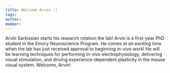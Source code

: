 ```yaml
---
title: Welcome Arvin :)
tags: 
author: 
member: 
---
```


Arvin Sarkissian starts his research rotation the lab! Arvin is a first-year PhD student in the Emory Neuroscience Program.  He comes at an exciting time when the lab has just received approval to beginning in-vivo work!  He will be learning techniques for performing in-vivo electrophysiology, delivering visual stimulation, and driving experience-dependent plasticity in the mouse visual system.  Welcome, Arvin!
